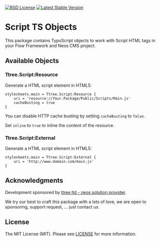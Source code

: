 [![BSD License](https://img.shields.io/github/license/mashape/apistatus.svg)](LICENSE)
[![Latest Stable Version](https://poser.pugx.org/ttree/script/version)](https://packagist.org/packages/ttree/script)

# Script TS Objects

This package contains TypoScript objects to work with Script HTML tags in your Flow Framework and Neos CMS project.

## Available Objects

### Ttree.Script:Resource

Generate a HTML script element in HTML5:

    stylesheets.main = Ttree.Script:Resource {
        uri = 'resource://Your.Package/Public/Scripts/Main.js'
        cacheBusting = true
    }

You can disable HTTP cache busting by setting ```cacheBusting``` to ```false```.

Set ```inline``` to ```true``` to inline the content of the resource.

### Ttree.Script:External

Generate a HTML script element in HTML5:

    stylesheets.main = Ttree.Script:External {
        uri = 'http://www.domain.com/main.js'
    }

## Acknowledgments

Development sponsored by [ttree ltd - neos solution provider](http://ttree.ch).

We try our best to craft this package with a lots of love, we are open to sponsoring, support request, ... just contact us.

## License

The MIT License (MIT). Please see [LICENSE](LICENSE) for more information.
